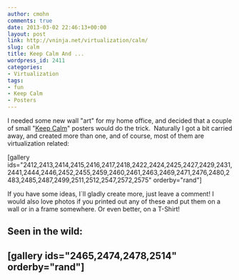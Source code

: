 ```yaml
---
author: cmohn
comments: true
date: 2013-03-02 22:46:13+00:00
layout: post
link: http://vninja.net/virtualization/calm/
slug: calm
title: Keep Calm And ...
wordpress_id: 2411
categories:
- Virtualization
tags:
- fun
- Keep Calm
- Posters
---
```


I needed some new wall "art" for my home office, and decided that a couple of small "[Keep Calm](http://en.wikipedia.org/wiki/Keep_Calm_and_Carry_On)" posters would do the trick.  Naturally I got a bit carried away, and created more than one, and of course, most of them are virtualization related:



[gallery ids="2412,2413,2414,2415,2416,2417,2418,2422,2424,2425,2427,2429,2431,2441,2444,2446,2452,2455,2459,2460,2461,2463,2469,2471,2476,2480,2483,2485,2487,2499,2511,2512,2547,2572,2575" orderby="rand"]

If you have some ideas, I´ll gladly create more, just leave a comment! I would also love photos if you printed out any of these and put them on a wall or in a frame somewhere. Or even better, on a T-Shirt!


## Seen in the wild:




## [gallery ids="2465,2474,2478,2514" orderby="rand"]
